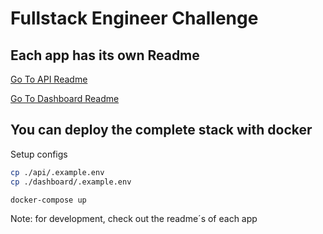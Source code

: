 # Fullstack Engineer Challenge

## Each app has its own Readme

[Go To API Readme](./api/README.md)

[Go To Dashboard Readme](./dashboard/README.md)

## You can deploy the complete stack with docker

Setup configs
```bash
cp ./api/.example.env
cp ./dashboard/.example.env
```

```bash
docker-compose up
```

Note: for development, check out the readme´s of each app
